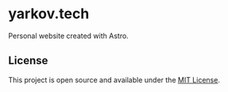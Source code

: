 # yarkov.tech

Personal website created with Astro.

## License

This project is open source and available under the [MIT License](LICENSE).

